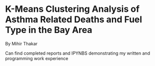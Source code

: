 # K-Means Clustering Analysis of Asthma Related Deaths and Fuel Type in the Bay Area

By Mihir Thakar

Can find completed reports and IPYNBS demonstrating my written and programming work experience
